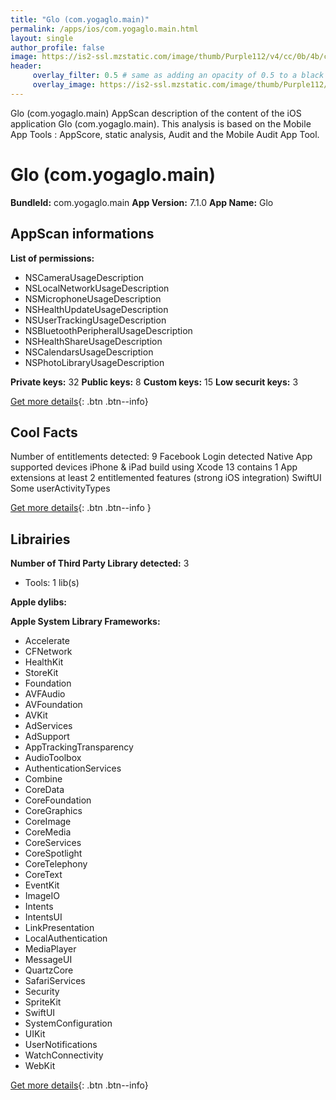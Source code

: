 ```yaml
---
title: "Glo (com.yogaglo.main)"
permalink: /apps/ios/com.yogaglo.main.html
layout: single
author_profile: false
image: https://is2-ssl.mzstatic.com/image/thumb/Purple112/v4/cc/0b/4b/cc0b4b3c-bed4-34d5-18f8-9bf462b20ee2/AppIcon-black-1x_U007emarketing-0-7-0-85-220.png/512x512bb.jpg
header: 
     overlay_filter: 0.5 # same as adding an opacity of 0.5 to a black background
     overlay_image: https://is2-ssl.mzstatic.com/image/thumb/Purple112/v4/cc/0b/4b/cc0b4b3c-bed4-34d5-18f8-9bf462b20ee2/AppIcon-black-1x_U007emarketing-0-7-0-85-220.png/512x512bb.jpg
---
```

Glo (com.yogaglo.main) AppScan description of the content of the iOS application Glo (com.yogaglo.main). This analysis is based on the Mobile App Tools : AppScore, static analysis, Audit and the Mobile Audit App Tool.

# Glo (com.yogaglo.main)

**BundleId:** com.yogaglo.main
**App Version:** 7.1.0
**App Name:** Glo


## AppScan informations 

**List of permissions:** 
- NSCameraUsageDescription
- NSLocalNetworkUsageDescription
- NSMicrophoneUsageDescription
- NSHealthUpdateUsageDescription
- NSUserTrackingUsageDescription
- NSBluetoothPeripheralUsageDescription
- NSHealthShareUsageDescription
- NSCalendarsUsageDescription
- NSPhotoLibraryUsageDescription
  
  
**Private keys:** 32
**Public keys:** 8
**Custom keys:** 15
**Low securit keys:** 3
  
[Get more details](/pricing.html){: .btn .btn--info}

## Cool Facts

Number of entitlements detected: 9
Facebook Login detected
Native App
supported devices iPhone & iPad
build using Xcode 13
contains 1 App extensions
at least 2 entitlemented features (strong iOS integration)
SwiftUI
Some userActivityTypes
  
[Get more details](/pricing.html){: .btn .btn--info }

## Librairies 
**Number of Third Party Library detected:** 3
- Tools: 1 lib(s)


**Apple dylibs:**


**Apple System Library Frameworks:**
- Accelerate
- CFNetwork
- HealthKit
- StoreKit
- Foundation
- AVFAudio
- AVFoundation
- AVKit
- AdServices
- AdSupport
- AppTrackingTransparency
- AudioToolbox
- AuthenticationServices
- Combine
- CoreData
- CoreFoundation
- CoreGraphics
- CoreImage
- CoreMedia
- CoreServices
- CoreSpotlight
- CoreTelephony
- CoreText
- EventKit
- ImageIO
- Intents
- IntentsUI
- LinkPresentation
- LocalAuthentication
- MediaPlayer
- MessageUI
- QuartzCore
- SafariServices
- Security
- SpriteKit
- SwiftUI
- SystemConfiguration
- UIKit
- UserNotifications
- WatchConnectivity
- WebKit


  
[Get more details](/pricing.html){: .btn .btn--info}

